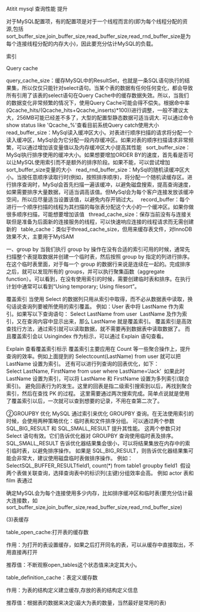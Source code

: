 Atitit  mysql 查询性能 提升 


对于MySQL配置项，有的配置项是对于一个线程而言的(即为每个线程分配的资源,包括sort_buffer_size,join_buffer_size,read_buffer_size,read_rnd_buffer_size是为每个连接线程分配的内存大小)，因此要充分估计MySQL的负载。

索引 

Query cache

query_cache_size：缓存MySQL中的ResultSet，也就是一条SQL语句执行的结果集，所以仅仅只能针对select语句。当某个表的数据有任何任何变化，都会导致所有引用了该表的select语句在Query Cache中的缓存数据失效。所以，当我们的数据变化非常频繁的情况下，使用Query Cache可能会得不偿失。根据命中率(Qcache_hits/(Qcache_hits+Qcache_inserts)*100))进行调整，一般不建议太大，256MB可能已经差不多了，大型的配置型静态数据可适当调大.
可以通过命令show status like 'Qcache_%'查看目前系统Query catch使用大小
 
read_buffer_size：MySql读入缓冲区大小。对表进行顺序扫描的请求将分配一个读入缓冲区，MySql会为它分配一段内存缓冲区。如果对表的顺序扫描请求非常频繁，可以通过增加该变量值以及内存缓冲区大小提高其性能
 
sort_buffer_size：MySql执行排序使用的缓冲大小。如果想要增加ORDER BY的速度，首先看是否可以让MySQL使用索引而不是额外的排序阶段。如果不能，可以尝试增加sort_buffer_size变量的大小
 
read_rnd_buffer_size：MySql的随机读缓冲区大小。当按任意顺序读取行时(例如，按照排序顺序)，将分配一个随机读缓存区。进行排序查询时，MySql会首先扫描一遍该缓冲，以避免磁盘搜索，提高查询速度，如果需要排序大量数据，可适当调高该值。但MySql会为每个客户连接发放该缓冲空间，所以应尽量适当设置该值，以避免内存开销过大。
 
record_buffer：每个进行一个顺序扫描的线程为其扫描的每张表分配这个大小的一个缓冲区。如果你做很多顺序扫描，可能想要增加该值
 
thread_cache_size：保存当前没有与连接关联但是准备为后面新的连接服务的线程，可以快速响应连接的线程请求而无需创建新的
 
table_cache：类似于thread_cache_size，但用来缓存表文件，对InnoDB效果不大，主要用于MyISAM



一、group by
当我们执行 group by 操作在没有合适的索引可用的时候，通常先扫描整个表提取数据并创建一个临时表，然后按照 group by 指定的列进行排序。在这个临时表里面，对于每一个 group 的数据行来说是连续在一起的。完成排序之后，就可以发现所有的 groups，并可以执行聚集函数（aggregate function）。可以看到，在没有使用索引的时候，需要创建临时表和排序。在执行计划中通常可以看到“Using temporary; Using filesort”。



覆盖索引
当使用 Select 的数据列只用从索引中取得，而不必从数据表中读取，换句话说查询列要被所使用的索引覆盖。
例如：User 表中将 LastName 作为索引。如果写以下查询语句：
Select LastName from user 
LastName 及作为索引，又在查询内容中显示出来，那么 LastName 就是覆盖索引。
覆盖索引是高效查找行方法，通过索引就可以读取数据，就不需要再到数据表中读取数据了。
而且覆盖索引会以 Usingindex 作为标示，可以通过 Explain 语句查看。

Explain 查看覆盖索引标示
覆盖索引主要应用在 Count 等一些聚合操作上，提升查询的效率。例如上面提到的 Selectcount(LastName) from user 就可以把 LastName 设置为索引。
还有可以进行列查询的回表优化，如下：
Select LastName, FirstName from user where LastName=‘Jack’ 
如果此时 LastName 设置为索引，可以将 LastName 和 FirstName 设置为多列索引(联合索引)。
避免回表行为的发生。这里的回表是指二级索引搜索到以后，再找到聚合索引，然后在查找 PK 的过程。
这里需要通过两次搜索完成。简单点说就是使用了覆盖索引以后，一次就可以查到想要的记录，不用在查第二次了。


②GROUPBY 优化
MySQL 通过索引来优化 GROUPBY 查询。在无法使用索引的时候，会使用两种策略优化：临时表和文件排序分组。
可以通过两个参数 SQL_BIG_RESULT 和 SQL_SMALL_RESULT 提升其性能。
这两个参数只对 Select 语句有效。它们告诉优化器对 GROUPBY 查询使用临时表及排序。
SQL_SMALL_RESULT 告诉优化器结果集会很小，可以将结果集放在内存中的索引临时表，以避免排序操作。
如果是 SQL_BIG_RESULT，则告诉优化器结果集可能会非常大，建议使用磁盘临时表做排序操作。
例如：
SelectSQL_BUFFER_RESULTfield1, count(*) from table1 groupby field1 
假设两个表做关联查询，选择查询表中的标识列(主键)分组效率会高。
例如 actor 表和 film 表通过


确定MySQL会为每个连接使用多少内存，比如排序缓冲区和临时表(要充分估计最大连接数，如sort_buffer_size,join_buffer_size,read_buffer_size,read_rnd_buffer_size)



(3)表缓存

table_open_cache:打开表的缓存数


作用：为打开的表设置缓存，如果之后打开同名的表，可以从缓存中直接取出，不用直接再打开


推荐值：不断观察open_tables这个状态值来决定其大小。


table_definition_cache：表定义缓存数


作用：为表的结构定义建立缓存,存放的表的结构定义信息


推荐值：根据表的数据来决定(最大为表的数量，当然最好是常用的表)


